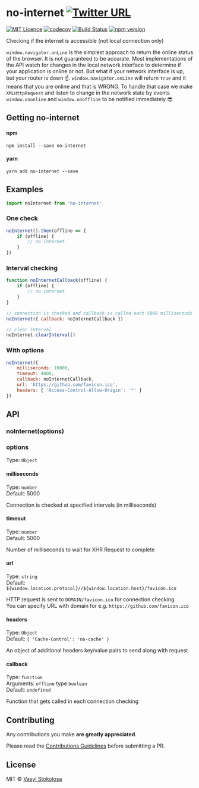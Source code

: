 # no-internet [![Twitter URL](https://img.shields.io/twitter/url/http/shields.io.svg?style=social)](https://twitter.com/intent/tweet?hashtags=javascript%20%23Internet%20%23connection&original_referer=https%3A%2F%2Fpublish.twitter.com%2F&ref_src=twsrc%5Etfw&text=%F0%9F%93%A1Check%20if%20the%20internet%20is%20accessible%20(not%20local%20connection%20only).%20Do%20it%20in%20interval%20or%20one%20check%20&tw_p=tweetbutton&url=https%3A%2F%2Fgithub.com%2Fshystruk%2Fno-internet&via=shystrukk) #
[![MIT Licence](https://badges.frapsoft.com/os/mit/mit.svg?v=103)](https://opensource.org/licenses/mit-license.php) [![codecov](https://codecov.io/gh/shystruk/no-internet/branch/master/graph/badge.svg)](https://codecov.io/gh/shystruk/no-internet) [![Build Status](https://travis-ci.org/shystruk/no-internet.svg?branch=master)](https://travis-ci.org/shystruk/no-internet) [![npm version](https://badge.fury.io/js/no-internet.svg)](https://badge.fury.io/js/no-internet)

Checking if the internet is accessible (not local connection only)

`window.navigator.onLine` is the simplest approach to return the online status of the browser. It is not guaranteed to be accurate. Most implementations of the API watch for changes in the local network interface to determine if your application is online or not. But what if your network interface is up, but your router is down ☝️. `window.navigator.onLine` will return `true` and it means that you are online and that is WRONG. To handle that case we make `XMLHttpRequest` and listen to change in the network state by events `window.ononline` and `window.onoffline` to be notified immediately 😎 

## Getting no-internet ##

#### npm
`npm install --save no-internet`

#### yarn
`yarn add no-internet --save` 

## Examples ##
```javascript
import noInternet from 'no-internet'
```

### One check ###
```javascript
noInternet().then(offline => {
    if (offline) {
        // no internet  
    }
})
```

### Interval checking ###
```javascript
function noInternetCallback(offline) {
    if (offline) {
        // no internet  
    }
}

// connection is checked and callback is called each 5000 milliseconds
noInternet({ callback: noInternetCallback })

// clear interval
noInternet.clearInterval()
```

### With options ###
```javascript
noInternet({
    milliseconds: 10000,
    timeout: 4000,
    callback: noInternetCallback,
    url: 'https://github.com/favicon.ico',
    headers: { 'Access-Control-Allow-Origin': '*' }
})
```

## API ##
### noInternet(options) ###

### options ###
Type: `Object`

#### milliseconds ####
Type: `number` <br>
Default: 5000

Connection is checked at specified intervals (in milliseconds)

#### timeout ####
Type: `number` <br>
Default: 5000

Number of milliseconds to wait for XHR Request to complete

#### url ####
Type: `string` <br>
Default: `${window.location.protocol}//${window.location.host}/favicon.ico`

HTTP request is sent to `DOMAIN/favicon.ico` for connection checking. <br>
You can specify URL with domain for e.g. `https://github.com/favicon.ico`

#### headers ####
Type: `Object` <br>
Default: `{ 'Cache-Control': 'no-cache' }`

An object of additional headers key/value pairs to send along with request

#### callback ####
Type: `function` <br>
Arguments: `offline` type `boolean` <br>
Default: `undefined`

Function that gets called in each connection checking

## Contributing

Any contributions you make **are greatly appreciated**.

Please read the [Contributions Guidelines](CONTRIBUTING.md) before submitting a PR.

## License

MIT © [Vasyl Stokolosa](https://about.me/shystruk)
